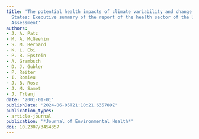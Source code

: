 ```yaml
---
title: 'The potential health impacts of climate variability and change for the United
  States: Executive summary of the report of the health sector of the U.S. National
  Assessment'
authors:
- J. A. Patz
- M. A. McGeehin
- S. M. Bernard
- K. L. Ebi
- P. R. Epstein
- A. Grambsch
- D. J. Gubler
- P. Reiter
- I. Romieu
- J. B. Rose
- J. M. Samet
- J. Trtanj
date: '2001-01-01'
publishDate: '2024-06-05T21:10:21.635789Z'
publication_types:
- article-journal
publication: '*Journal of Environmental Health*'
doi: 10.2307/3454357
---
```

